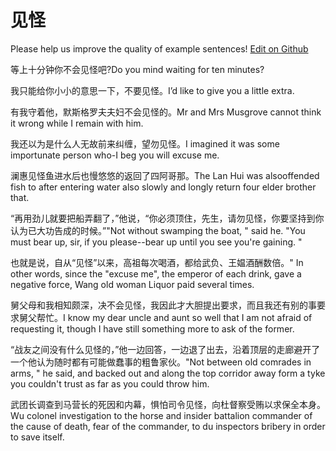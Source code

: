 # 见怪

Please help us improve the quality of example sentences! [Edit on Github](https://github.com/jiyushe/jiyu-example-sentence-source/blob/main/chinese/jianguai.md)

<p><span class="chinese">等上十分钟你不会见怪吧?</span><span class="english">Do you mind waiting for ten minutes?</span></p>

<p><span class="chinese">我只能给你小小的意思一下，不要见怪。</span><span class="english">I’d like to give you a little extra.</span></p>

<p><span class="chinese">有我守着他，默斯格罗夫夫妇不会见怪的。</span><span class="english">Mr and Mrs Musgrove cannot think it wrong while I remain with him.</span></p>

<p><span class="chinese">我还以为是什么人无故前来纠缠，望勿见怪。</span><span class="english">I imagined it was some importunate person who-I beg you will excuse me.</span></p>

<p><span class="chinese">澜惠见怪鱼进水后也慢悠悠的返回了四阿哥那。</span><span class="english">The Lan Hui was alsooffended fish to after entering water also slowly and longly return four elder brother that.</span></p>

<p><span class="chinese">“再用劲儿就要把船弄翻了，”他说，“你必须顶住，先生，请勿见怪，你要坚持到你认为已大功告成的时候。”</span><span class="english">"Not without swamping the boat, " said he. "You must bear up, sir, if you please--bear up until you see you're gaining. "</span></p>

<p><span class="chinese">也就是说，自从“见怪”以来，高祖每次喝酒，都给武负、王媪酒酬数倍。</span><span class="english">" In other words, since the "excuse me", the emperor of each drink, gave a negative force, Wang old woman Liquor paid several times.</span></p>

<p><span class="chinese">舅父母和我相知颇深，决不会见怪，我因此才大胆提出要求，而且我还有别的事要求舅父帮忙。</span><span class="english">I know my dear uncle and aunt so well that I am not afraid of requesting it, though I have still something more to ask of the former.</span></p>

<p><span class="chinese">“战友之间没有什么见怪的，”他一边回答，一边退了出去，沿着顶层的走廊避开了一个他认为随时都有可能做蠢事的粗鲁家伙。</span><span class="english">"Not between old comrades in arms, " he said, and backed out and along the top corridor away form a tyke you couldn't trust as far as you could throw him.</span></p>

<p><span class="chinese">武团长调查到马营长的死因和内幕，惧怕司令见怪，向杜督察受贿以求保全本身。</span><span class="english">Wu colonel investigation to the horse and insider battalion commander of the cause of death, fear of the commander, to du inspectors bribery in order to save itself.</span></p>

